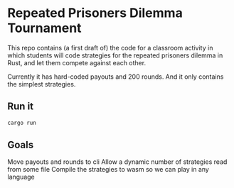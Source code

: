 # Repeated Prisoners Dilemma Tournament

This repo contains (a first draft of) the code for a classroom activity in which students will code strategies for the repeated prisoners dilemma in Rust, and let them compete against each other.

Currently it has hard-coded payouts and 200 rounds. And it only contains the simplest strategies.

## Run it

```bash
cargo run
```

## Goals

Move payouts and rounds to cli
Allow a dynamic number of strategies read from some file
Compile the strategies to wasm so we can play in any language


